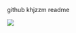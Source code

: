 github khjzzm readme

<img src="https://img.shields.io/badge/Spring-000000?style=flat&logo=Spring&logoColor=white"/>
